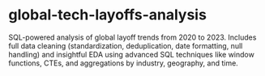 # global-tech-layoffs-analysis
SQL-powered analysis of global layoff trends from 2020 to 2023. Includes full data cleaning (standardization, deduplication, date formatting, null handling) and insightful EDA using advanced SQL techniques like window functions, CTEs, and aggregations by industry, geography, and time.
